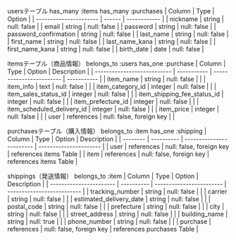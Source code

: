 usersテーブル
  has_many :items
  has_many :purchases
| Column                 | Type   | Option       | 
| ---------------------- | ------ | ------------ | 
| nickname               | string | null: false  | 
| email                  | string | null: false  | 
| password               | string | null: false  | 
| password_confirmation  | string | null: false  | 
| last_name              | string | null: false  | 
| first_name             | string | null: false  | 
| last_name_kana         | string | null: false  | 
| first_name_kana        | string | null: false  | 
| birth_date             | date   | null: false  | 


itemsテーブル（商品情報）
  belongs_to :users
  has_one    :purchase
| Column                      | Type        | Option                   | Description | 
| --------------------------- | ----------- | ------------------------ | ----------- | 
| item_name                   | string      | null: false              |             | 
| item_info                   | text        | null: false              |             | 
| item_category_id            | integer     | null: false              |             | 
| item_sales_status_id        | integer     | null: false              |             | 
| item_shipping_fee_status_id | integer     | null: false              |             | 
| item_prefecture_id          | integer     | null: false              |             | 
| item_scheduled_delivery_id  | integer     | null: false              |             | 
| item_price                  | integer     | null: false              |             | 
| user                        | references  | null: false, foreign key |             | 

purchasesテーブル（購入情報）
  belongs_to :item
  has_one     :shipping
| Column   | Type       | Option                   | Description            | 
| -------- | ---------- | ------------------------ | ---------------------- | 
| user     | references | null: false, foreign key | references items Table | 
| item     | references | null: false, foreign key | references items Table | 

shippings（発送情報）
  belongs_to :item
| Column                  | Type       | Option                   | Description                | 
| ----------------------- | ---------- | ------------------------ | -------------------------- | 
| tracking_number         | string     | null: false              |                            | 
| carrier                 | string     | null: false              |                            | 
| estimated_delivery_date | string     | null: false              |                            | 
| postal_code             | string     | null: false              |                            | 
| prefecture              | string     | null: false              |                            | 
| city                    | string     | null: false              |                            | 
| street_address          | string     | null: false              |                            | 
| building_name           | string     | null: true               |                            | 
| phone_number            | string     | null: false              |                            | 
| purchase                | references | null: false, foreign key | references purchases Table | 





